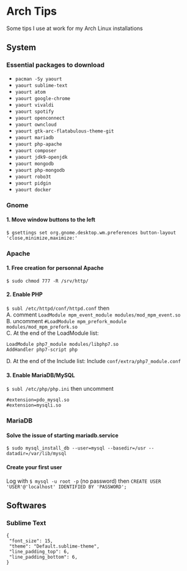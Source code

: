 # Arch Tips
Some tips I use at work for my Arch Linux installations

## System

### Essential packages to download
- `pacman -Sy yaourt`
- `yaourt sublime-text`
- `yaourt atom`
- `yaourt google-chrome`
- `yaourt vivaldi`
- `yaourt spotify`
- `yaourt openconnect`
- `yaourt owncloud`
- `yaourt gtk-arc-flatabulous-theme-git`
- `yaourt mariadb`
- `yaourt php-apache`
- `yaourt composer`
- `yaourt jdk9-openjdk`
- `yaourt mongodb`
- `yaourt php-mongodb`
- `yaourt robo3t`
- `yaourt pidgin`
- `yaourt docker`

### Gnome
#### 1. Move window buttons to the left
`$ gsettings set org.gnome.desktop.wm.preferences button-layout 'close,minimize,maximize:'`

### Apache
#### 1. Free creation for personnal Apache 
`$ sudo chmod 777 -R /srv/http/`
#### 2. Enable PHP
`$ subl /etc/httpd/conf/httpd.conf` then <br>
A. comment `LoadModule mpm_event_module modules/mod_mpm_event.so` <br>
B. uncomment `#LoadModule mpm_prefork_module modules/mod_mpm_prefork.so` <br>
C. At the end of the LoadModule list:
```
LoadModule php7_module modules/libphp7.so
AddHandler php7-script php
```
D. At the end of the Include list:
Include `conf/extra/php7_module.conf`

#### 3. Enable MariaDB/MySQL
`$ subl /etc/php/php.ini` then uncomment
```
#extension=pdo_mysql.so
#extension=mysqli.so
```

### MariaDB
#### Solve the issue of starting mariadb.service
`$ sudo mysql_install_db --user=mysql --basedir=/usr --datadir=/var/lib/mysql`

#### Create your first user

Log with `$ mysql -u root -p` (no password) then `CREATE USER 'USER'@'localhost' IDENTIFIED BY 'PASSWORD';`


## Softwares
### Sublime Text
```
{
 "font_size": 15,
 "theme": "Default.sublime-theme",
 "line_padding_top": 6,
 "line_padding_bottom": 6,
}
```
